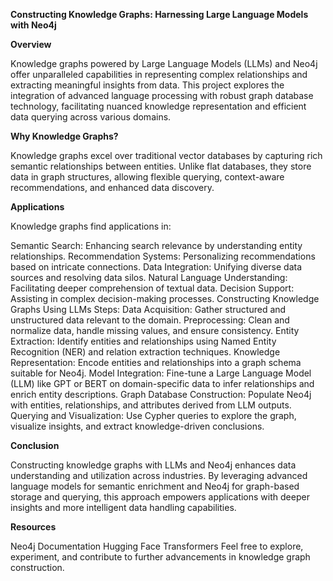 **Constructing Knowledge Graphs: Harnessing Large Language Models with Neo4j**

**Overview**

Knowledge graphs powered by Large Language Models (LLMs) and Neo4j offer unparalleled capabilities in representing complex relationships and extracting meaningful insights from data. This project explores the integration of advanced language processing with robust graph database technology, facilitating nuanced knowledge representation and efficient data querying across various domains.

**Why Knowledge Graphs?**

Knowledge graphs excel over traditional vector databases by capturing rich semantic relationships between entities. Unlike flat databases, they store data in graph structures, allowing flexible querying, context-aware recommendations, and enhanced data discovery.

**Applications**

Knowledge graphs find applications in:

Semantic Search: Enhancing search relevance by understanding entity relationships.
Recommendation Systems: Personalizing recommendations based on intricate connections.
Data Integration: Unifying diverse data sources and resolving data silos.
Natural Language Understanding: Facilitating deeper comprehension of textual data.
Decision Support: Assisting in complex decision-making processes.
Constructing Knowledge Graphs Using LLMs
Steps:
Data Acquisition: Gather structured and unstructured data relevant to the domain.
Preprocessing: Clean and normalize data, handle missing values, and ensure consistency.
Entity Extraction: Identify entities and relationships using Named Entity Recognition (NER) and relation extraction techniques.
Knowledge Representation: Encode entities and relationships into a graph schema suitable for Neo4j.
Model Integration: Fine-tune a Large Language Model (LLM) like GPT or BERT on domain-specific data to infer relationships and enrich entity descriptions.
Graph Database Construction: Populate Neo4j with entities, relationships, and attributes derived from LLM outputs.
Querying and Visualization: Use Cypher queries to explore the graph, visualize insights, and extract knowledge-driven conclusions.

**Conclusion**

Constructing knowledge graphs with LLMs and Neo4j enhances data understanding and utilization across industries. By leveraging advanced language models for semantic enrichment and Neo4j for graph-based storage and querying, this approach empowers applications with deeper insights and more intelligent data handling capabilities.

**Resources**

Neo4j Documentation
Hugging Face Transformers
Feel free to explore, experiment, and contribute to further advancements in knowledge graph construction.
